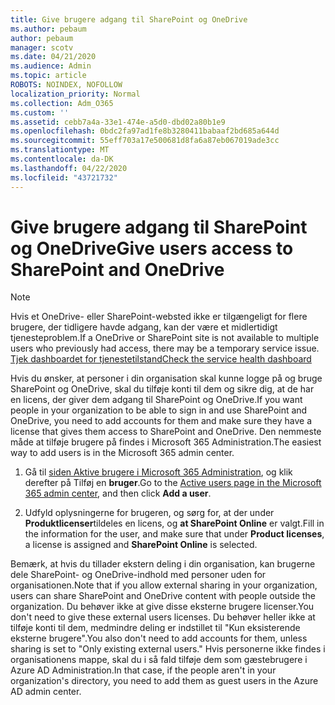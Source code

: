```yaml
---
title: Give brugere adgang til SharePoint og OneDrive
ms.author: pebaum
author: pebaum
manager: scotv
ms.date: 04/21/2020
ms.audience: Admin
ms.topic: article
ROBOTS: NOINDEX, NOFOLLOW
localization_priority: Normal
ms.collection: Adm_O365
ms.custom: ''
ms.assetid: cebb7a4a-33e1-474e-a5d0-dbd02a80b1e9
ms.openlocfilehash: 0bdc2fa97ad1fe8b3280411babaaf2bd685a644d
ms.sourcegitcommit: 55eff703a17e500681d8fa6a87eb067019ade3cc
ms.translationtype: MT
ms.contentlocale: da-DK
ms.lasthandoff: 04/22/2020
ms.locfileid: "43721732"
---
```

# <a name="give-users-access-to-sharepoint-and-onedrive"></a><span data-ttu-id="8c205-102">Give brugere adgang til SharePoint og OneDrive</span><span class="sxs-lookup"><span data-stu-id="8c205-102">Give users access to SharePoint and OneDrive</span></span>

> [!NOTE]
> <span data-ttu-id="8c205-103">Hvis et OneDrive- eller SharePoint-websted ikke er tilgængeligt for flere brugere, der tidligere havde adgang, kan der være et midlertidigt tjenesteproblem.</span><span class="sxs-lookup"><span data-stu-id="8c205-103">If a OneDrive or SharePoint site is not available to multiple users who previously had access, there may be a temporary service issue.</span></span> [<span data-ttu-id="8c205-104">Tjek dashboardet for tjenestetilstand</span><span class="sxs-lookup"><span data-stu-id="8c205-104">Check the service health dashboard</span></span>](https://portal.office.com/adminportal/home#/servicehealth)
  
<span data-ttu-id="8c205-105">Hvis du ønsker, at personer i din organisation skal kunne logge på og bruge SharePoint og OneDrive, skal du tilføje konti til dem og sikre dig, at de har en licens, der giver dem adgang til SharePoint og OneDrive.</span><span class="sxs-lookup"><span data-stu-id="8c205-105">If you want people in your organization to be able to sign in and use SharePoint and OneDrive, you need to add accounts for them and make sure they have a license that gives them access to SharePoint and OneDrive.</span></span> <span data-ttu-id="8c205-106">Den nemmeste måde at tilføje brugere på findes i Microsoft 365 Administration.</span><span class="sxs-lookup"><span data-stu-id="8c205-106">The easiest way to add users is in the Microsoft 365 admin center.</span></span>
  
1. <span data-ttu-id="8c205-107">Gå til [siden Aktive brugere i Microsoft 365 Administration](https://portal.office.com/adminportal/home#/users), og klik derefter på Tilføj en **bruger**.</span><span class="sxs-lookup"><span data-stu-id="8c205-107">Go to the [Active users page in the Microsoft 365 admin center](https://portal.office.com/adminportal/home#/users), and then click **Add a user**.</span></span>
    
2. <span data-ttu-id="8c205-108">Udfyld oplysningerne for brugeren, og sørg for, at der under **Produktlicenser**tildeles en licens, og **at SharePoint Online** er valgt.</span><span class="sxs-lookup"><span data-stu-id="8c205-108">Fill in the information for the user, and make sure that under **Product licenses**, a license is assigned and **SharePoint Online** is selected.</span></span> 
    
<span data-ttu-id="8c205-109">Bemærk, at hvis du tillader ekstern deling i din organisation, kan brugerne dele SharePoint- og OneDrive-indhold med personer uden for organisationen.</span><span class="sxs-lookup"><span data-stu-id="8c205-109">Note that if you allow external sharing in your organization, users can share SharePoint and OneDrive content with people outside the organization.</span></span> <span data-ttu-id="8c205-110">Du behøver ikke at give disse eksterne brugere licenser.</span><span class="sxs-lookup"><span data-stu-id="8c205-110">You don't need to give these external users licenses.</span></span> <span data-ttu-id="8c205-111">Du behøver heller ikke at tilføje konti til dem, medmindre deling er indstillet til "Kun eksisterende eksterne brugere".</span><span class="sxs-lookup"><span data-stu-id="8c205-111">You also don't need to add accounts for them, unless sharing is set to "Only existing external users."</span></span> <span data-ttu-id="8c205-112">Hvis personerne ikke findes i organisationens mappe, skal du i så fald tilføje dem som gæstebrugere i Azure AD Administration.</span><span class="sxs-lookup"><span data-stu-id="8c205-112">In that case, if the people aren't in your organization's directory, you need to add them as guest users in the Azure AD admin center.</span></span>
  


